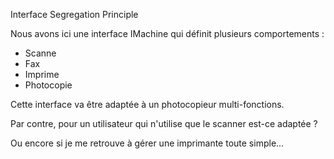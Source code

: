 Interface Segregation Principle

Nous avons ici une interface IMachine qui définit plusieurs comportements :
- Scanne
- Fax
- Imprime
- Photocopie

Cette interface va être adaptée à un photocopieur multi-fonctions.

Par contre, pour un utilisateur qui n'utilise que le scanner est-ce adaptée ?

Ou encore si je me retrouve à gérer une imprimante toute simple...
